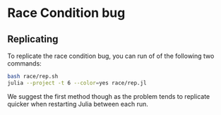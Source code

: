 # Race Condition bug

## Replicating

To replicate the race condition bug, you can run of of the following two commands:

```sh
bash race/rep.sh
julia --project -t 6 --color=yes race/rep.jl
```

We suggest the first method though as the problem tends to replicate quicker when
restarting Julia between each run.
